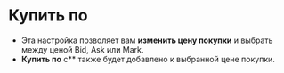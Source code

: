 # **Купить по** 

- Эта настройка позволяет вам **изменить цену покупки** и выбрать между ценой Bid, Ask или Mark. 
- **Купить по** с** также будет добавлено к выбранной цене покупки.
